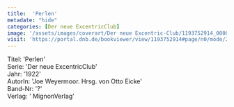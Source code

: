 ```yaml
---
title:  'Perlen'
metadate: "hide"
categories: [Der neue ExcentricClub]
image: '/assets/images/coverart/Der neue Excentric-Club/1193752914_00000010.jpg'
visit: 'https://portal.dnb.de/bookviewer/view/1193752914#page/n0/mode/2up'
---
```

Titel: 'Perlen' <br>
Serie: 'Der neue ExcentricClub' <br>
Jahr: '1922' <br>
AutorIn: 'Joe Weyermoor. Hrsg. von Otto Eicke' <br>
Band-Nr: '?' <br>
Verlag: ' MignonVerlag'